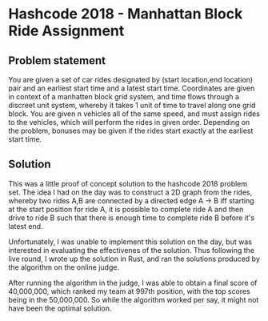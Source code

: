 # Hashcode 2018 - Manhattan Block Ride Assignment

## Problem statement
You are given a set of car rides designated by (start location,end location) pair and an earliest start time and a latest start time.
Coordinates are given in context of a manhatten block grid system, and time flows through a discreet unit system, whereby it takes 1 unit of time to
travel along one grid block.
You are given n vehicles all of the same speed, and must assign rides to the vehicles, which will perform the rides in given order.
Depending on the problem, bonuses may be given if the rides start exactly at the earliest start time.

## Solution
This was a little proof of concept solution to the hashcode 2018 problem set.
The idea I had on the day was to construct a 2D graph from the rides, whereby two rides A,B are connected by a directed edge A -> B iff starting at the start position for ride A, it is possible to complete ride A and then drive to ride B such that there is enough time to complete ride B before it's latest end.

Unfortunately, I was unable to implement this solution on the day, but was interested in evaluating the effectivenes of the solution. Thus following the live round, I wrote up the solution in Rust, and ran the solutions produced by the algorithm on the online judge.

After running the algorithm in the judge, I was able to obtain a final score of 40,000,000, which ranked my team at 997th position, with the top scores being in the 50,000,000. So while the algorithm worked per say, it might not have been the optimal solution.
